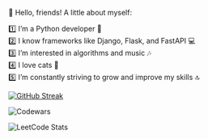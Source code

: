 🌟 Hello, friends! A little about myself:

1️⃣ I’m a Python developer 🐍  
2️⃣ I know frameworks like Django, Flask, and FastAPI 💻  
3️⃣ I’m interested in algorithms and music 🎶  
4️⃣ I love cats 🧇  
5️⃣ I’m constantly striving to grow and improve my skills 🔝

</center>
  
[![GitHub Streak](https://streak-stats.demolab.com?user=Saida3232)](https://git.io/streak-stats)

![Codewars](https://github.r2v.ch/codewars?user=Saida3232&name=true&top_languages=true&stroke=%23b362ff&theme=purple_dark)

![LeetCode Stats](https://leetcard.jacoblin.cool/llll_p?ext=contest)
